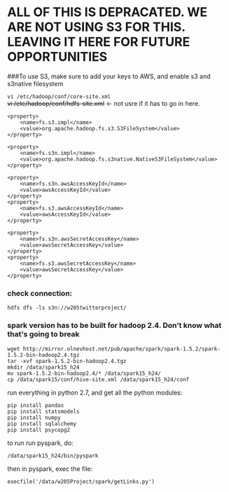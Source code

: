 # ALL OF THIS IS DEPRACATED. WE ARE NOT USING S3 FOR THIS. LEAVING IT HERE FOR FUTURE OPPORTUNITIES

###To use S3, make sure to add your keys to AWS, and enable s3 and s3native filesystem

`vi /etc/hadoop/conf/core-site.xml`   
~~vi /etc/hadoop/conf/hdfs-site.xml~~ <- not usre if it has to go in here.   

```
<property>
	<name>fs.s3.impl</name>
	<value>org.apache.hadoop.fs.s3.S3FileSystem</value>
</property>

<property>
	<name>fs.s3n.impl</name>
	<value>org.apache.hadoop.fs.s3native.NativeS3FileSystem</value>
</property>

<property>
	<name>fs.s3n.awsAccessKeyId</name>
	<value>awsAccessKeyId</value>
</property>
<property>
	<name>fs.s3.awsAccessKeyId</name>
	<value>awsAccessKeyId</value>
</property>

<property>
	<name>fs.s3n.awsSecretAccessKey</name>
	<value>awsSecretAccessKey</value>
</property>
<property>
	<name>fs.s3.awsSecretAccessKey</name>
	<value>awsSecretAccessKey</value>
</property>
```

### check connection:   
`hdfs dfs -ls s3n://w205twitterproject/`     

### spark version has to be built for hadoop 2.4. Don't know what that's going to break   
```
wget http://mirror.olnevhost.net/pub/apache/spark/spark-1.5.2/spark-1.5.2-bin-hadoop2.4.tgz
tar -xvf spark-1.5.2-bin-hadoop2.4.tgz
mkdir /data/spark15_h24
mv spark-1.5.2-bin-hadoop2.4/* /data/spark15_h24/
cp /data/spark15/conf/hive-site.xml /data/spark15_h24/conf
```



run everything in python 2.7, and get all the python modules:
```
pip install pandas
pip install statsmodels
pip install numpy
pip install sqlalchemy
pip install psycopg2

```


to run run pyspark, do:   
```
/data/spark15_h24/bin/pyspark
```
then in pyspark, exec the file:   
```
execfile('/data/w205Project/spark/getLinks.py')
```


